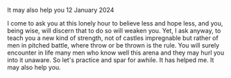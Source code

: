 It may also help you
12 January 2024

I come to ask you at this lonely hour
to believe less and hope less, and you, being wise,
will discern that to do so will weaken you. Yet,
I ask anyway, to teach you a new kind of strength,
not of castles impregnable but rather of men in pitched battle,
where throw or be thrown is the rule. You will surely
encounter in life many men who know well this arena
and they may hurl you into it unaware. So let's practice
and spar for awhile. It has helped me.
It may also help you.